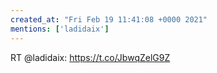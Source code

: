 ```yaml
---
created_at: "Fri Feb 19 11:41:08 +0000 2021"
mentions: ['ladidaix']
---
```


RT @ladidaix: https://t.co/JbwqZelG9Z
